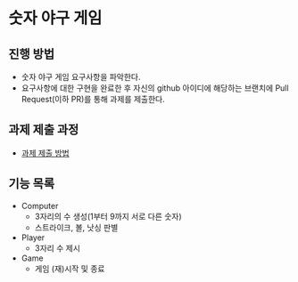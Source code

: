 # 숫자 야구 게임
## 진행 방법
* 숫자 야구 게임 요구사항을 파악한다.
* 요구사항에 대한 구현을 완료한 후 자신의 github 아이디에 해당하는 브랜치에 Pull Request(이하 PR)를 통해 과제를 제출한다.

## 과제 제출 과정
* [과제 제출 방법](https://github.com/next-step/nextstep-docs/tree/master/precourse)

## 기능 목록
* Computer
  * 3자리의 수 생성(1부터 9까지 서로 다른 숫자)
  * 스트라이크, 볼, 낫싱 판별
* Player
  * 3자리 수 제시
* Game
  * 게임 (재)시작 및 종료
